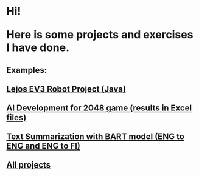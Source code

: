 <h1>Hi!

Here is some projects and exercises I have done.</h1>

<h2>Examples:
<br><br>
<a href="https://github.com/samulironni/portfolio/tree/main/Robot%20Project%20Java">Lejos EV3 Robot Project (Java)</a>
<br><br>  
<a href="https://github.com/samulironni/portfolio/tree/main/AI_projects/2048_Game_AI">AI Development for 2048 game (results in Excel files)</a> 
<br><br>
<a href="https://github.com/samulironni/portfolio/tree/main/ML%20Projects/Text%20Summarization">Text Summarization with BART model (ENG to ENG and ENG to FI)</a>
<br><br>
<a href="https://github.com/samulironni/portfolio"> All projects</a>  
</h2>
